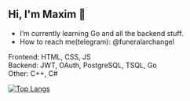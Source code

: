 ## Hi, I'm Maxim 👋

- I’m currently learning Go and all the backend stuff.
- How to reach me(telegram): @funeralarchangel

Frontend: HTML, CSS, JS <br>
Backend: JWT, OAuth, PostgreSQL, TSQL, Go <br>
Other: C++, C#

[![Top Langs](https://github-readme-stats.vercel.app/api/top-langs/?username=detoxique&layout=compact&theme=vision-friendly-dark)](https://github.com/anuraghazra/github-readme-stats)
<!--
**detoxique/detoxique** is a ✨ _special_ ✨ repository because its `README.md` (this file) appears on your GitHub profile.

Here are some ideas to get you started:

- 🔭 I’m currently working on ...
- 🌱 I’m currently learning ...
- 👯 I’m looking to collaborate on ...
- 🤔 I’m looking for help with ...
- 💬 Ask me about ...
- 📫 How to reach me: ...
- 😄 Pronouns: ...
- ⚡ Fun fact: ...
-->
